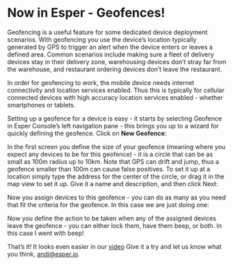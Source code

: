 # Now in Esper - Geofences! <Badge text="New" type="tip"/> 

Geofencing is a useful feature for some dedicated device deployment scenarios. With geofencing you use the device’s location typically generated by GPS to trigger an alert when the device enters or leaves a defined area. Common scenarios include making sure a fleet of delivery devices stay in their delivery zone, warehousing devices don’t stray far from the warehouse, and restaurant ordering devices don’t leave the restaurant.

In order for geofencing to work, the mobile device needs internet connectivity and location services enabled. Thus this is typically for cellular connected devices with high accuracy location services enabled - whether smartphones or tablets.

Setting up a geofence for a device is easy - it starts by selecting Geofence in Esper Console’s left navigation pane - this brings you up to a wizard for quickly defining the geofence. Click on **New Geofence**:

In the first screen you define the size of your geofence (meaning where you expect any devices to be for this geofence) - it is a circle that can be as small as 100m radius up to 10km. Note that GPS can drift and jump, thus a geofence smaller than 100m can cause false positives. To set it up at a location simply type the address for the center of the circle, or drag it in the map view to set it up. Give it a name and description, and then click Next:

Now you assign devices to this geofence - you can do as many as you need that fit the criteria for the geofence. In this case we are just doing one:

Now you define the action to be taken when any of the assigned devices leave the geofence - you can either lock them, have them beep, or both. In this case I went with beep!

That’s it! It looks even easier in our [video](https://youtu.be/UkTwhFRTwgQ)
 Give it a try and let us know what you think, andi@esper.io.
